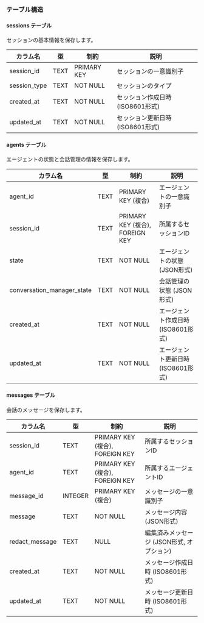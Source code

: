 
### テーブル構造

#### sessions テーブル
セッションの基本情報を保存します。

| カラム名 | 型 | 制約 | 説明 |
|---------|-----|------|------|
| session_id | TEXT | PRIMARY KEY | セッションの一意識別子 |
| session_type | TEXT | NOT NULL | セッションのタイプ |
| created_at | TEXT | NOT NULL | セッション作成日時 (ISO8601形式) |
| updated_at | TEXT | NOT NULL | セッション更新日時 (ISO8601形式) |

#### agents テーブル
エージェントの状態と会話管理の情報を保存します。

| カラム名 | 型 | 制約 | 説明 |
|---------|-----|------|------|
| agent_id | TEXT | PRIMARY KEY (複合) | エージェントの一意識別子 |
| session_id | TEXT | PRIMARY KEY (複合), FOREIGN KEY | 所属するセッションID |
| state | TEXT | NOT NULL | エージェントの状態 (JSON形式) |
| conversation_manager_state | TEXT | NOT NULL | 会話管理の状態 (JSON形式) |
| created_at | TEXT | NOT NULL | エージェント作成日時 (ISO8601形式) |
| updated_at | TEXT | NOT NULL | エージェント更新日時 (ISO8601形式) |

#### messages テーブル
会話のメッセージを保存します。

| カラム名 | 型 | 制約 | 説明 |
|---------|-----|------|------|
| session_id | TEXT | PRIMARY KEY (複合), FOREIGN KEY | 所属するセッションID |
| agent_id | TEXT | PRIMARY KEY (複合), FOREIGN KEY | 所属するエージェントID |
| message_id | INTEGER | PRIMARY KEY (複合) | メッセージの一意識別子 |
| message | TEXT | NOT NULL | メッセージ内容 (JSON形式) |
| redact_message | TEXT | NULL | 編集済みメッセージ (JSON形式, オプション) |
| created_at | TEXT | NOT NULL | メッセージ作成日時 (ISO8601形式) |
| updated_at | TEXT | NOT NULL | メッセージ更新日時 (ISO8601形式) |
